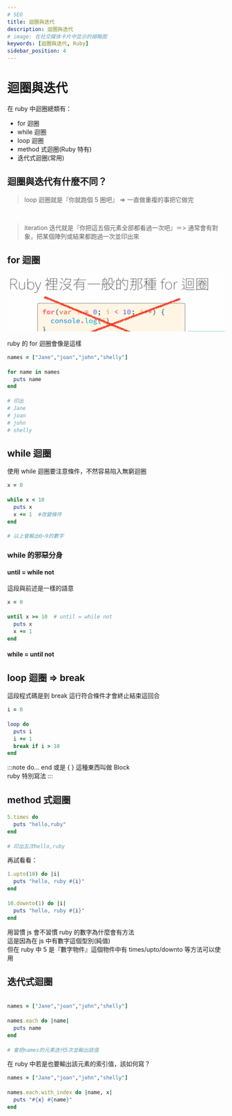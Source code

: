 ```yaml
---
# SEO
title: 迴圈與迭代
description: 迴圈與迭代
# image: 在社交媒体卡片中显示的缩略图
keywords: [迴圈與迭代, Ruby]
sidebar_position: 4
---
```


# 迴圈與迭代

在 ruby 中迴圈總類有：<br />

- for 迴圈
- while 迴圈
- loop 迴圈
- method 式迴圈(Ruby 特有)
- 迭代式迴圈(常用)

## 迴圈與迭代有什麼不同？

> loop 迴圈就是『你就跑個 5 圈吧』 => 一直做重複的事把它做完

<br />

> iteration 迭代就是『你把這五個元素全部都看過一次吧』＝> 通常會有對象，把某個陣列或結果都跑過一次並印出來

## for 迴圈

![loop.01](./img/loop.01.png)

ruby 的 for 迴圈會像是這樣

```ruby
names = ["Jane","joan","john","shelly"]

for name in names
  puts name
end

# 印出
# Jane
# joan
# john
# shelly
```

## while 迴圈

使用 while 迴圈要注意條件，不然容易陷入無窮迴圈

```ruby
x = 0

while x < 10
  puts x
  x += 1  #改變條件
end

# 以上會輸出0~9的數字
```

### while 的邪惡分身

#### until = while not

這段與前述是一樣的語意

```ruby
x = 0

until x >= 10  # until = while not
  puts x
  x += 1
end
```

#### while = until not

## loop 迴圈 => break

這段程式碼是到 break 這行符合條件才會終止結束這回合

```ruby
i = 0

loop do
  puts i
  i += 1
  break if i > 10
end
```

:::note
do... end 或是 { } 這種東西叫做 Block <br />
ruby 特別寫法
:::

## method 式迴圈

```ruby
5.times do
  puts "hello,ruby"
end

# 印出五次hello,ruby

```

再試看看：

```ruby
1.upto(10) do |i|
  puts "hello, ruby #{i}"
end

10.downto(1) do |i|
  puts "hello, ruby #{i}"
end

```

用習慣 js 會不習慣 ruby 的數字為什麼會有方法 <br />
這是因為在 js 中有數字這個型別(純值) <br />
但在 ruby 中 5 是『數字物件』這個物件中有 times/upto/downto 等方法可以使用 <br />

## 迭代式迴圈

```ruby

names = ["Jane","joan","john","shelly"]

names.each do |name|
  puts name
end

# 會把names的元素迭代5次並輸出該值
```

在 ruby 中若是也要輸出該元素的索引值，該如何寫？

```ruby
names = ["Jane","joan","john","shelly"]

names.each.with_index do |name, x|
  puts "#{x} #{name}"
end
```
